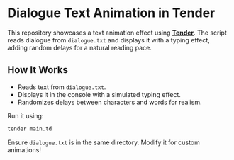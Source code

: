 # Dialogue Text Animation in Tender  

This repository showcases a text animation effect using [**Tender**](https://github.com/2dprototype/tender). The script reads dialogue from `dialogue.txt` and displays it with a typing effect, adding random delays for a natural reading pace.  

## How It Works  
- Reads text from `dialogue.txt`.  
- Displays it in the console with a simulated typing effect.  
- Randomizes delays between characters and words for realism.  

Run it using:  
```bash
tender main.td
```  
Ensure `dialogue.txt` is in the same directory. Modify it for custom animations!
